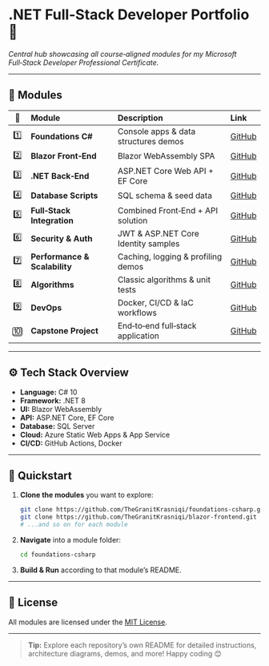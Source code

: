 # .NET Full‑Stack Developer Portfolio 🚀

*Central hub showcasing all course‑aligned modules for my Microsoft Full‑Stack Developer Professional Certificate.*

---

## 📂 Modules

|  🔢 | Module                        | Description                          | Link                                                                   |
| :-: | :---------------------------- | :----------------------------------- | :--------------------------------------------------------------------- |
| 1️⃣ | **Foundations C#**            | Console apps & data structures demos | [GitHub](https://github.com/TheGranitKrasniqi/foundations-csharp)      |
| 2️⃣ | **Blazor Front‑End**          | Blazor WebAssembly SPA               | [GitHub](https://github.com/TheGranitKrasniqi/blazor-frontend)         |
| 3️⃣ | **.NET Back‑End**             | ASP.NET Core Web API + EF Core       | [GitHub](https://github.com/TheGranitKrasniqi/dotnet-backend)          |
| 4️⃣ | **Database Scripts**          | SQL schema & seed data               | [GitHub](https://github.com/TheGranitKrasniqi/database-scripts)        |
| 5️⃣ | **Full‑Stack Integration**    | Combined Front‑End + API solution    | [GitHub](https://github.com/TheGranitKrasniqi/fullstack-integration)   |
| 6️⃣ | **Security & Auth**           | JWT & ASP.NET Core Identity samples  | [GitHub](https://github.com/TheGranitKrasniqi/security-auth)           |
| 7️⃣ | **Performance & Scalability** | Caching, logging & profiling demos   | [GitHub](https://github.com/TheGranitKrasniqi/performance-scalability) |
| 8️⃣ | **Algorithms**                | Classic algorithms & unit tests      | [GitHub](https://github.com/TheGranitKrasniqi/algorithms)              |
| 9️⃣ | **DevOps**                    | Docker, CI/CD & IaC workflows        | [GitHub](https://github.com/TheGranitKrasniqi/devops)                  |
|  🔟 | **Capstone Project**          | End‑to‑end full‑stack application    | [GitHub](https://github.com/TheGranitKrasniqi/fullstack-capstone)      |

---

## ⚙️ Tech Stack Overview

* **Language:** C# 10
* **Framework:** .NET 8
* **UI:** Blazor WebAssembly
* **API:** ASP.NET Core, EF Core
* **Database:** SQL Server
* **Cloud:** Azure Static Web Apps & App Service
* **CI/CD:** GitHub Actions, Docker

---

## 🚀 Quickstart

1. **Clone the modules** you want to explore:

   ```bash
   git clone https://github.com/TheGranitKrasniqi/foundations-csharp.git
   git clone https://github.com/TheGranitKrasniqi/blazor-frontend.git
   # ...and so on for each module
   ```
2. **Navigate** into a module folder:

   ```bash
   cd foundations-csharp
   ```
3. **Build & Run** according to that module’s README.

---

## 📑 License

All modules are licensed under the [MIT License](LICENSE).

---

> **Tip:** Explore each repository’s own README for detailed instructions, architecture diagrams, demos, and more! Happy coding 😊
